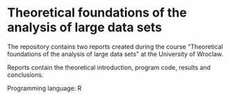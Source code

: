 # Theoretical foundations of the analysis of large data sets

The repository contains two reports created during the course "Theoretical foundations of the analysis of large data sets" at the University of Wroclaw.

Reports contain the theoretical introduction, program code, results and conclusions.

Programming language: R

